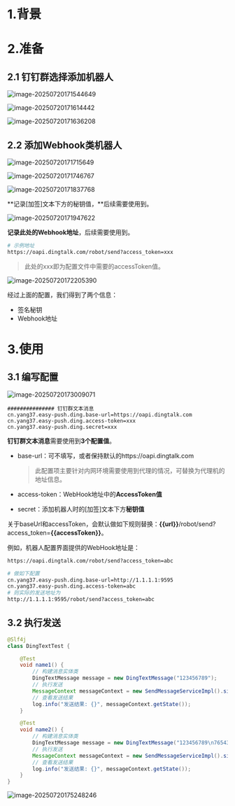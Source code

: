 # 1.背景



# 2.准备

## 2.1 钉钉群选择添加机器人

![image-20250720171544649](https://markdown-1258124344.cos.ap-guangzhou.myqcloud.com/images/202507201715709.png)

![image-20250720171614442](https://markdown-1258124344.cos.ap-guangzhou.myqcloud.com/images/202507201716507.png)

![image-20250720171636208](https://markdown-1258124344.cos.ap-guangzhou.myqcloud.com/images/202507201716269.png)

## 2.2 添加Webhook类机器人

![image-20250720171715649](https://markdown-1258124344.cos.ap-guangzhou.myqcloud.com/images/202507201717695.png)

![image-20250720171746767](https://markdown-1258124344.cos.ap-guangzhou.myqcloud.com/images/202507201717814.png)

![image-20250720171837768](https://markdown-1258124344.cos.ap-guangzhou.myqcloud.com/images/202507201718814.png)

**记录[加签]文本下方的秘钥值，**后续需要使用到。

![image-20250720171947622](https://markdown-1258124344.cos.ap-guangzhou.myqcloud.com/images/202507201719670.png)

**记录此处的Webhook地址**，后续需要使用到。

```bash
# 示例地址
https://oapi.dingtalk.com/robot/send?access_token=xxx
```

> 此处的xxx即为配置文件中需要的accessToken值。

![image-20250720172205390](https://markdown-1258124344.cos.ap-guangzhou.myqcloud.com/images/202507201722449.png)

经过上面的配置，我们得到了两个信息：

- 签名秘钥
- Webhook地址



# 3.使用

## 3.1 编写配置

![image-20250720173009071](https://markdown-1258124344.cos.ap-guangzhou.myqcloud.com/images/202507201730137.png)

```properties
############### 钉钉群文本消息
cn.yang37.easy-push.ding.base-url=https://oapi.dingtalk.com
cn.yang37.easy-push.ding.access-token=xxx
cn.yang37.easy-push.ding.secret=xxx
```

**钉钉群文本消息**需要使用到**3个配置值**。

- base-url：可不填写，或者保持默认的https://oapi.dingtalk.com

  > 此配置项主要针对内网环境需要使用到代理的情况，可替换为代理机的地址信息。

- access-token：WebHook地址中的**AccessToken值**

- secret：添加机器人时的[加签]文本下方**秘钥值**

关于baseUrl和accessToken，会默认做如下规则替换：**{{url}}**/robot/send?access_token=**{{accessToken}}**。

例如，机器人配置界面提供的WebHook地址是：

```bash
https://oapi.dingtalk.com/robot/send?access_token=abc

# 做如下配置
cn.yang37.easy-push.ding.base-url=http://1.1.1.1:9595
cn.yang37.easy-push.ding.access-token=abc
# 则实际的发送地址为
http://1.1.1.1:9595/robot/send?access_token=abc
```



## 3.2 执行发送

```java
@Slf4j
class DingTextTest {

    @Test
    void name1() {
        // 构建消息实体类
        DingTextMessage message = new DingTextMessage("123456789");
        // 执行发送
        MessageContext messageContext = new SendMessageServiceImpl().singleSend(message);
        // 查看发送结果
        log.info("发送结果: {}", messageContext.getState());
    }

    @Test
    void name2() {
        // 构建消息实体类
        DingTextMessage message = new DingTextMessage("123456789\n7654321");
        // 执行发送
        MessageContext messageContext = new SendMessageServiceImpl().singleSend(message);
        // 查看发送结果
        log.info("发送结果: {}", messageContext.getState());
    }
}
```

![image-20250720175248246](https://markdown-1258124344.cos.ap-guangzhou.myqcloud.com/images/202507201752319.png)